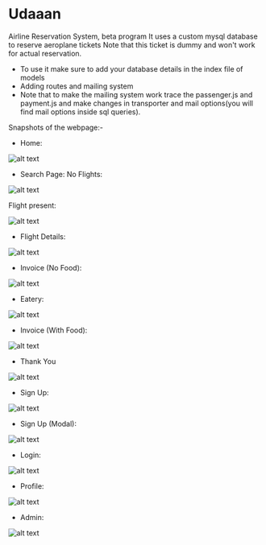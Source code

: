 # Udaaan

Airline Reservation System, beta program
It uses a custom mysql database to reserve aeroplane tickets
Note that this ticket is dummy and won't work for actual reservation.

* To use it make sure to add your database details in the index file of models
* Adding routes and mailing system
* Note that to make the mailing system work trace the passenger.js and payment.js and make changes in transporter and mail options(you will find mail options inside sql queries).

Snapshots of the webpage:-

* Home: 

![alt text](https://github.com/shivamsansare/Udaan/blob/master/SnapShots/Home.PNG)

* Search Page:
No Flights:

![alt text](https://github.com/GodKiller98/Udaan/blob/master/SnapShots/Search_No_Flights.PNG)

Flight present:

![alt text](https://github.com/GodKiller98/Udaan/blob/master/SnapShots/Search.PNG)

* Flight Details: 

![alt text](https://github.com/GodKiller98/Udaan/blob/master/SnapShots/Flight_Details.PNG)

* Invoice (No Food):

![alt text](https://github.com/GodKiller98/Udaan/blob/master/SnapShots/Final_Non_eatery.PNG)

* Eatery: 

![alt text](https://github.com/GodKiller98/Udaan/blob/master/SnapShots/Eatery.PNG)

* Invoice (With Food):

![alt text](https://github.com/GodKiller98/Udaan/blob/master/SnapShots/Final_Eatery.PNG)


* Thank You

![alt text](https://github.com/GodKiller98/Udaan/blob/master/SnapShots/Thank_you.PNG)


* Sign Up:

![alt text](https://github.com/GodKiller98/Udaan/blob/master/SnapShots/Sign_up.PNG)

* Sign Up (Modal):

![alt text](https://github.com/GodKiller98/Udaan/blob/master/SnapShots/Signup_modal.PNG)

* Login:

![alt text](https://github.com/GodKiller98/Udaan/blob/master/SnapShots/Login.PNG)

* Profile:

![alt text](https://github.com/GodKiller98/Udaan/blob/master/SnapShots/Profile_home.PNG)

* Admin:

![alt text](https://github.com/GodKiller98/Udaan/blob/master/SnapShots/Admin.PNG)

